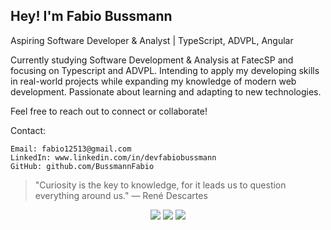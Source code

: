 ## Hey! I'm Fabio Bussmann
Aspiring Software Developer & Analyst | TypeScript, ADVPL, Angular

Currently studying Software Development & Analysis at FatecSP and focusing on Typescript and ADVPL. Intending to apply my developing skills in real-world projects while expanding my knowledge of modern web development. Passionate about learning and adapting to new technologies. 

Feel free to reach out to connect or collaborate!

Contact:

    Email: fabio12513@gmail.com
    LinkedIn: www.linkedin.com/in/devfabiobussmann
    GitHub: github.com/BussmannFabio

  >"Curiosity is the key to knowledge, for it leads us to question everything around us." — René Descartes
  <div align="center">
   <a href="https://www.instagram.com/fabio_bussmann/" target="_blank"><img src="https://img.shields.io/badge/Instagram-E4405F?style=for-the-badge&logo=instagram&logoColor=white" target="_blank"></a>
   <a href="mailto:fabio12513@gmail.com"><img src="https://img.shields.io/badge/Gmail-D14836?style=for-the-badge&logo=gmail&logoColor=white" target="_blank"></a>
   <a href="https://www.linkedin.com/in/devfabiobussmann/"><img src=https://img.shields.io/badge/LinkedIn-0077B5?style=for-the-badge&logo=linkedin&logoColor=white
" target="_blank"></a>
<!---
BussmannFabio/BussmannFabio is a ✨ special ✨ repository because its `README.md` (this file) appears on your GitHub profile.
You can click the Preview link to take a look at your changes.
--->
